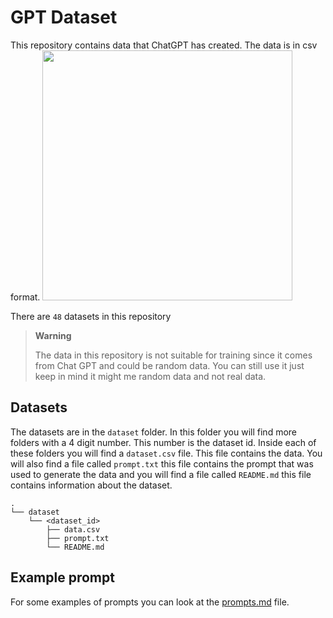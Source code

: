 # GPT Dataset
This repository contains data that ChatGPT has created. The data is in csv format.
<img src="https://i.insider.com/63ef9e660270b1001984d9ce?width=2000&format=jpeg&auto=webp" width=400>

There are `48` datasets in this repository

> **Warning**
>
> The data in this repository is not suitable for training since it comes from Chat GPT and could be random data. You can still use it just keep in mind it might me random data and not real data.

## Datasets
The datasets are in the `dataset` folder. In this folder you will find more folders with a 4 digit number. This number is the dataset id. Inside each of these folders you will find a `dataset.csv` file. This file contains the data. You will also find a file called `prompt.txt` this file contains the prompt that was used to generate the data and you will find a file called `README.md` this file contains information about the dataset.

```
.
└── dataset
    └── <dataset_id>
        ├── data.csv
        ├── prompt.txt
        └── README.md
```

## Example prompt

For some examples of prompts you can look at the [prompts.md](prompts.md) file.